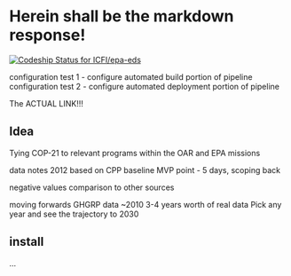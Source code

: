 # Herein shall be the markdown response!
[ ![Codeship Status for ICFI/epa-eds](https://codeship.com/projects/df564df0-870f-0133-4c0e-560f9502d8f3/status?branch=master)](https://codeship.com/projects/122856)

configuration test 1 - configure automated build portion of pipeline
configuration test 2 - configure automated deployment portion of pipeline



The ACTUAL LINK!!!

## Idea

Tying COP-21 to relevant programs within the OAR and EPA missions


data notes
2012 based on CPP baseline
MVP point - 5 days, scoping back

negative values
comparison to other sources


moving forwards
   GHGRP data ~2010 3-4 years worth of real data
   Pick any year and see the trajectory to 2030
   

## install
...



